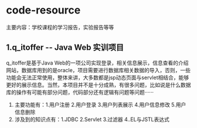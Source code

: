 # code-resource
主要内容：学校课程的学习报告，实验报告等等

## 1.q_itoffer  --  Java Web 实训项目
q_itoffer是基于Java Web的一项公司实现登录，相关信息展示，信息查看的介绍网站，数据库用到的是oracle，项目需要进行数据库相关数据的导入，否则，一些功能会无法正常使用，整体来讲，大多数都是jsp动态页面与servlet相结合，能够更好的展示信息。当然，本项目并不是十分成熟，有很多问题，比如说是什么数据库的操作有可能有部分问题，代码部分还有逻辑有问题等问题······
 1. 主要功能有：1.用户注册 2.用户登录 3.用户列表展示 4.用户信息修改 5.用户信息删除
 2. 涉及到的知识点有：1.JDBC 2.Servlet 3.过滤器 4..EL与JSTL表达式

